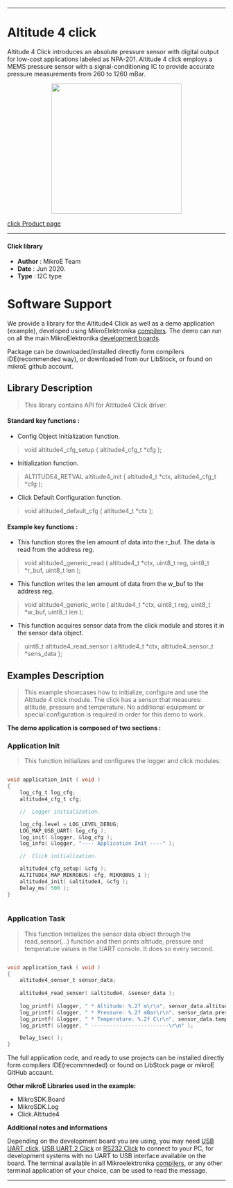 
---
# Altitude 4 click

Altitude 4 Click introduces an absolute pressure sensor with digital output for low-cost applications labeled as NPA-201. Altitude 4 click employs a MEMS pressure sensor with a signal-conditioning IC to provide accurate pressure measurements from 260 to 1260 mBar.

<p align="center">
  <img src="http://download.mikroe.com/images/click_for_ide/altitude4_click.png" height=300px>
</p>


[click Product page](<https://www.mikroe.com/altitude-4-click>)

---


#### Click library 

- **Author**        : MikroE Team
- **Date**          : Jun 2020.
- **Type**          : I2C type


# Software Support

We provide a library for the Altitude4 Click 
as well as a demo application (example), developed using MikroElektronika 
[compilers](http://shop.mikroe.com/compilers). 
The demo can run on all the main MikroElektronika [development boards](http://shop.mikroe.com/development-boards).

Package can be downloaded/installed directly form compilers IDE(recommended way), or downloaded from our LibStock, or found on mikroE github account. 

## Library Description

> This library contains API for Altitude4 Click driver.

#### Standard key functions :

- Config Object Initialization function.
> void altitude4_cfg_setup ( altitude4_cfg_t *cfg ); 
 
- Initialization function.
> ALTITUDE4_RETVAL altitude4_init ( altitude4_t *ctx, altitude4_cfg_t *cfg );

- Click Default Configuration function.
> void altitude4_default_cfg ( altitude4_t *ctx );


#### Example key functions :

- This function stores the len amount of data into the r_buf. The data is read from
  the address reg.
> void altitude4_generic_read ( altitude4_t *ctx, uint8_t reg, uint8_t *r_buf, uint8_t len );
 
- This function writes the len amount of data from the w_buf to the address reg.
> void altitude4_generic_write ( altitude4_t *ctx, uint8_t reg, uint8_t *w_buf, uint8_t len );

- This function acquires sensor data from the click module and stores it in the
  sensor data object.
> uint8_t altitude4_read_sensor ( altitude4_t *ctx, altitude4_sensor_t *sens_data );

## Examples Description

> This example showcases how to initialize, configure and use the Altitude 4 click module. The
  click has a sensor that measures: altitude, pressure and temperature. No additional equipment
  or special configuration is required in order for this demo to work. 

**The demo application is composed of two sections :**

### Application Init 

> This function initializes and configures the logger and click modules. 

```c

void application_init ( void )
{
    log_cfg_t log_cfg;
    altitude4_cfg_t cfg;

    //  Logger initialization.

    log_cfg.level = LOG_LEVEL_DEBUG;
    LOG_MAP_USB_UART( log_cfg );
    log_init( &logger, &log_cfg );
    log_info( &logger, "---- Application Init ----" );

    //  Click initialization.

    altitude4_cfg_setup( &cfg );
    ALTITUDE4_MAP_MIKROBUS( cfg, MIKROBUS_1 );
    altitude4_init( &altitude4, &cfg );
    Delay_ms( 500 );
}
  
```

### Application Task

> This function initializes the sensor data object through the read_sensor(...) function and
  then prints altitude, pressure and temperature values in the UART console. It does so every
  second.

```c

void application_task ( void )
{
    altitude4_sensor_t sensor_data;
    
    altitude4_read_sensor( &altitude4, &sensor_data );
    
    log_printf( &logger, " * Altitude: %.2f m\r\n", sensor_data.altitude );
    log_printf( &logger, " * Pressure: %.2f mBar\r\n", sensor_data.pressure );
    log_printf( &logger, " * Temperature: %.2f C\r\n", sensor_data.temperature );
    log_printf( &logger, " -------------------------\r\n" );

    Delay_1sec( );
}  

```

The full application code, and ready to use projects can be  installed directly form compilers IDE(recommneded) or found on LibStock page or mikroE GitHub accaunt.

**Other mikroE Libraries used in the example:** 

- MikroSDK.Board
- MikroSDK.Log
- Click.Altitude4

**Additional notes and informations**

Depending on the development board you are using, you may need 
[USB UART click](http://shop.mikroe.com/usb-uart-click), 
[USB UART 2 Click](http://shop.mikroe.com/usb-uart-2-click) or 
[RS232 Click](http://shop.mikroe.com/rs232-click) to connect to your PC, for 
development systems with no UART to USB interface available on the board. The 
terminal available in all Mikroelektronika 
[compilers](http://shop.mikroe.com/compilers), or any other terminal application 
of your choice, can be used to read the message.



---

